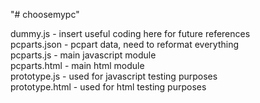"# choosemypc" 

dummy.js - insert useful coding here for future references<br/>
pcparts.json - pcpart data, need to reformat everything<br/>
pcparts.js - main javascript module<br/>
pcparts.html - main html module<br/>
prototype.js - used for javascript testing purposes<br/>
prototype.html - used for html testing purposes<br/>
